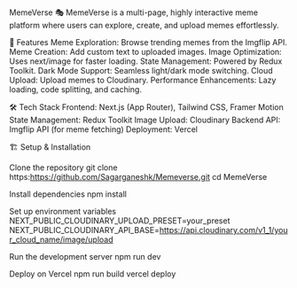 MemeVerse 🎭
MemeVerse is a multi-page, highly interactive meme platform where users can explore, create, and upload memes effortlessly.

🚀 Features
Meme Exploration: Browse trending memes from the Imgflip API.
Meme Creation: Add custom text to uploaded images.
Image Optimization: Uses next/image for faster loading.
State Management: Powered by Redux Toolkit.
Dark Mode Support: Seamless light/dark mode switching.
Cloud Upload: Upload memes to Cloudinary.
Performance Enhancements: Lazy loading, code splitting, and caching.

🛠️ Tech Stack
Frontend: Next.js (App Router), Tailwind CSS, Framer Motion
State Management: Redux Toolkit
Image Upload: Cloudinary
Backend API: Imgflip API (for meme fetching)
Deployment: Vercel

🏗️ Setup & Installation

Clone the repository
git clone https:https://github.com/Sagarganeshk/Memeverse.git
cd MemeVerse

Install dependencies
npm install

Set up environment variables
NEXT_PUBLIC_CLOUDINARY_UPLOAD_PRESET=your_preset
NEXT_PUBLIC_CLOUDINARY_API_BASE=https://api.cloudinary.com/v1_1/your_cloud_name/image/upload

Run the development server
npm run dev

Deploy on Vercel
npm run build
vercel deploy
